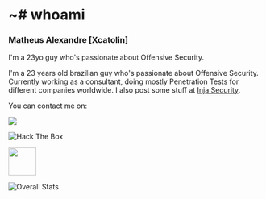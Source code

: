 # ~# whoami

### Matheus Alexandre [Xcatolin]

I'm a 23yo guy who's passionate about Offensive Security.

I'm a 23 years old brazilian guy who's passionate about Offensive Security. Currently working as a consultant, doing mostly Penetration Tests for different companies worldwide. I also post some stuff at [Inja Security](https://injasec.blogspot.com/).


You can contact me on:

[<img src="https://img.shields.io/badge/linkedin-%230077B5.svg?&style=for-the-badge&logo=linkedin&logoColor=white" />](https://www.linkedin.com/in/matheus-ab/)

<img src="http://www.hackthebox.eu/badge/image/129918" heigth=45 alt="Hack The Box"><br>

[<img src="https://i.imgur.com/vNlsFZf.png" height=55 />](https://tryhackme.com/p/NoScatolin)

![Overall Stats](https://github-readme-stats.vercel.app/api?username=xcatolin&count_private=true&show_icons=true&hide=contribs&theme=nord)
